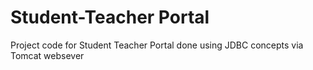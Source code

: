 # Student-Teacher Portal
Project code for Student Teacher Portal done using JDBC concepts via Tomcat websever
